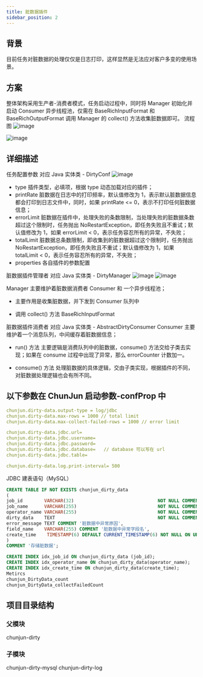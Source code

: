 ```yaml
---
title: 脏数据插件
sidebar_position: 2
---
```


## 背景

目前任务对脏数据的处理仅仅是日志打印，这样显然是无法应对客户多变的使用场景。

## 方案

整体架构采用生产者-消费者模式，任务启动过程中，同时将 Manager 初始化并启动 Consumer 异步线程池，仅需在 BaseRichInputFormat 和 BaseRichOutputFormat 调用 Manager 的 collect() 方法收集脏数据即可。
流程图
![image](/doc/dirty/dirty-1.png)

![image](/doc/dirty/dirty-2.png)

## 详细描述

任务配置参数
对应 Java 实体类 - DirtyConf
![image](/doc/dirty/dirty-conf.png)

- type
  插件类型，必填项，根据 type 动态加载对应的插件；
- printRate
  脏数据在日志中的打印频率，默认值修改为 1，表示默认脏数据信息都会打印到日志文件中，同时，如果 printRate <= 0，表示不打印任何脏数据信息；
- errorLimit
  脏数据在插件中，处理失败的条数限制，当处理失败的脏数据条数超过这个限制时，任务抛出 NoRestartException，即任务失败且不重试；默认值修改为 1，如果 errorLimit < 0，表示任务容忍所有的异常，不失败；
- totalLimit
  脏数据总条数限制，即收集到的脏数据超过这个限制时，任务抛出 NoRestartException，即任务失败且不重试；默认值修改为 1，如果 totalLimit < 0，表示任务容忍所有的异常，不失败；
- properties
  各自插件的参数配置

脏数据插件管理者
对应 Java 实体类 - DirtyManager
![image](/doc/dirty/dirty-manager.png)
![image](/doc/dirty/dirty-manager.png)

Manager 主要维护着脏数据消费者 Consumer 和 一个异步线程池；

- 主要作用是收集脏数据，并下发到 Consumer 队列中

- 调用 collect() 方法
  BaseRichInputFormat

脏数据插件消费者
对应 Java 实体类 - AbstractDirtyConsumer
Consumer 主要维护着一个消息队列，中间缓存着脏数据信息；

- run() 方法
  主要逻辑是消费队列中的脏数据，consume() 方法交给子类去实现；如果在 consume 过程中出现了异常，那么 errorCounter 计数加一。

- consume() 方法
  处理脏数据的具体逻辑，交由子类实现，根据插件的不同，对脏数据处理逻辑也会有所不同。

## 以下参数在 ChunJun 启动参数-confProp 中

```yaml
chunjun.dirty-data.output-type = log/jdbc
chunjun.dirty-data.max-rows = 1000 // total limit
chunjun.dirty-data.max-collect-failed-rows = 1000 // error limit

chunjun.dirty-data.jdbc.url=
chunjun.dirty-data.jdbc.username=
chunjun.dirty-data.jdbc.password=
chunjun.dirty-data.jdbc.database=   // database 可以写在 url
chunjun.dirty-data.jdbc.table=

chunjun.dirty-data.log.print-interval= 500
```

JDBC 建表语句（MySQL）

```sql
CREATE TABLE IF NOT EXISTS chunjun_dirty_data
(
job_id        VARCHAR(32)                               NOT NULL COMMENT 'Flink Job Id',
job_name      VARCHAR(255)                              NOT NULL COMMENT 'Flink Job Name',
operator_name VARCHAR(255)                              NOT NULL COMMENT '出现异常数据的算子名，包含表名',
dirty_data    TEXT                                      NOT NULL COMMENT '脏数据的异常数据',
error_message TEXT COMMENT '脏数据中异常原因',
field_name    VARCHAR(255) COMMENT '脏数据中异常字段名',
create_time    TIMESTAMP(6) DEFAULT CURRENT_TIMESTAMP(6) NOT NULL ON UPDATE CURRENT_TIMESTAMP(6) COMMENT '脏数据出现的时间点'
)
COMMENT '存储脏数据';

CREATE INDEX idx_job_id ON chunjun_dirty_data (job_id);
CREATE INDEX idx_operator_name ON chunjun_dirty_data(operator_name);
CREATE INDEX idx_create_time ON chunjun_dirty_data(create_time);
Metircs
chunjun_DirtyData_count
chunjun_DirtyData_collectFailedCount

```

## 项目目录结构

### 父模块

chunjun-dirty

### 子模块

chunjun-dirty-mysql
chunjun-dirty-log
